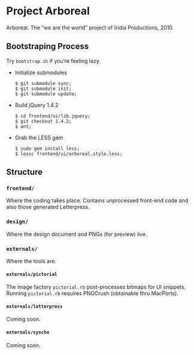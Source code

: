 #	Project Arboreal

Arboreal.  The “we are the world” project of Iridia Productions, 2010.





##	Bootstraping Process

Try `bootstrap.sh` if you’re feeling lazy.

*	Initialize submodules

		$ git submodule sync;
		$ git submodule init;
		$ git submodule update;
	
	
*	Build jQuery 1.4.2

		$ cd frontend/ui/lib.jquery;
		$ git checkout 1.4.2;
		$ ant;


*	Grab the LESS gem

		$ sudo gem install less;
		$ lessc frontend/ui/arboreal.style.less;





##	Structure

###	`frontend/`

Where the coding takes place.  Contains unprocessed front-end code and also those generated Letterpress.

###	`design/`

Where the design document and PNGs (for preview) live.

###	`externals/`

Where the tools are.


####	`externals/pictorial`

The image factory `pictorial.rb` post-processes bitmaps for UI snippets.  Running `pictorial.rb` requires PNGCrush (obtainable thru MacPorts).


####	`externals/letterpress`

Coming soon.


####	`externals/syncho`

Coming soon.



